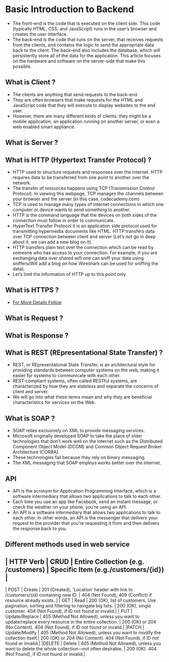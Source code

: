 # Basic Introduction to Backend

- The front-end is the code that is executed on the client side. This code (typically HTML, CSS, and JavaScript) runs in the user’s browser and creates the user interface.
- The back-end is the code that runs on the server, that receives requests from the clients, and contains the logic to send the appropriate data back to the client. The back-end also includes the database, which will persistently store all of the data for the application. This article focuses on the hardware and software on the server-side that make this possible.

## What is Client ?

- The clients are anything that send requests to the back-end.
- They are often browsers that make requests for the HTML and JavaScript code that they will execute to display websites to the end user.
- However, there are many different kinds of clients: they might be a mobile application, an application running on another server, or even a web enabled smart appliance.

## What is Server ?

## What is HTTP (Hypertext Transfer Protocol) ?

- HTTP used to structure requests and responses over the internet. HTTP requires data to be transferred from one point to another over the network.
- The transfer of resources happens using TCP (Transmission Control Protocol). In viewing this webpage, TCP manages the channels between your browser and the server (in this case, codecademy.com)
- TCP is used to manage many types of internet connections in which one computer or device wants to send something to another.
- HTTP is the command language that the devices on both sides of the connection must follow in order to communicate.
- HyperText Transfer Protocol it is an application side protocol used for transmitting hypermedia documents like HTML. HTTP transfers data over TCP connection between client and server (Let’s not go in deep about it, we can add a new blog on it).
- HTTP transfers plain text over the connection which can be read by someone who has access to your connection. For example, if you are exchanging data over shared wifi one can sniff your data using sniffers(Will add a blog on how Wireshark can be used for sniffing the data).
- Let’s limit the information of HTTP up to this point only.

## What is HTTPS ?

- [For More Details Follow](https://love2dev.com/blog/how-https-works/)

## What is Request ?

## What is Response ?

## What is REST (REpresentational State Transfer) ?

- REST, or REpresentational State Transfer, is an architectural style for providing standards between computer systems on the web, making it easier for systems to communicate with each other.
- REST-compliant systems, often called RESTful systems, are characterized by how they are stateless and separate the concerns of client and server.
- We will go into what these terms mean and why they are beneficial characteristics for services on the Web.

## What is SOAP ?

- SOAP relies exclusively on XML to provide messaging services.
- Microsoft originally developed SOAP to take the place of older technologies that don’t work well on the internet such as the Distributed Component Object Model (DCOM) and Common Object Request Broker Architecture (CORBA).
- These technologies fail because they rely on binary messaging.
- The XML messaging that SOAP employs works better over the internet.

## API

- API is the acronym for Application Programming Interface, which is a software intermediary that allows two applications to talk to each other.
- Each time you use an app like Facebook, send an instant message, or check the weather on your phone, you're using an API.
- An API is a software intermediary that allows two applications to talk to each other. In other words, an API is the messenger that delivers your request to the provider that you're requesting it from and then delivers the response back to you.

## Different methods used in web service

| HTTP Verb | CRUD | Entire Collection (e.g. /customers) | Specific Item (e.g./customers/{id}) |
------------------------------------------------------------------------------------------------


| POST | Create | 201 (Created), 'Location' header with link to /customers/{id} containing new ID. | 404 (Not Found), 409 (Conflict) if resource already exists..|
| GET | Read | 200 (OK), list of customers. Use pagination, sorting and filtering to navigate big lists. | 200 (OK), single customer. 404 (Not Found), if ID not found or invalid.|
| PUT | Update/Replace | 405 (Method Not Allowed), unless you want to update/replace every resource in the entire collection. | 200 (OK) or 204 (No Content). 404 (Not Found), if ID not found or invalid.|
|PATCH | Update/Modify | 405 (Method Not Allowed), unless you want to modify the collection itself.| 200 (OK) or 204 (No Content). 404 (Not Found), if ID not found or invalid.|
|DELETE | Delete | 405 (Method Not Allowed), unless you want to delete the whole collection—not often desirable. | 200 (OK). 404 (Not Found), if ID not found or invalid.|
